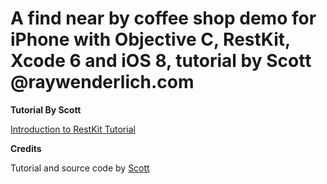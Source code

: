 # A find near by coffee shop demo for iPhone with Objective C, RestKit, Xcode 6 and iOS 8, tutorial by Scott @raywenderlich.com

**Tutorial By Scott**

[Introduction to RestKit Tutorial](http://www.raywenderlich.com/58682/introduction-restkit-tutorial)

**Credits**

Tutorial and source code by [Scott](http://www.raywenderlich.com/u/scott4arrows)

